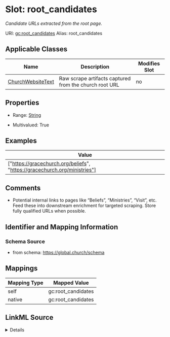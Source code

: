 

# Slot: root_candidates 


_Candidate URLs extracted from the root page._





URI: [gc:root_candidates](https://global.church/schema/root_candidates)
Alias: root_candidates

<!-- no inheritance hierarchy -->





## Applicable Classes

| Name | Description | Modifies Slot |
| --- | --- | --- |
| [ChurchWebsiteText](ChurchWebsiteText.md) | Raw scrape artifacts captured from the church root URL |  no  |







## Properties

* Range: [String](String.md)

* Multivalued: True






## Examples

| Value |
| --- |
| ["https://gracechurch.org/beliefs", "https://gracechurch.org/ministries"] |

## Comments

* Potential internal links to pages like “Beliefs”, “Ministries”, “Visit”, etc.
Feed these into downstream enrichment for targeted scraping.
Store fully qualified URLs when possible.


## Identifier and Mapping Information







### Schema Source


* from schema: https://global.church/schema




## Mappings

| Mapping Type | Mapped Value |
| ---  | ---  |
| self | gc:root_candidates |
| native | gc:root_candidates |




## LinkML Source

<details>
```yaml
name: root_candidates
description: Candidate URLs extracted from the root page.
comments:
- 'Potential internal links to pages like “Beliefs”, “Ministries”, “Visit”, etc.

  Feed these into downstream enrichment for targeted scraping.

  Store fully qualified URLs when possible.

  '
examples:
- value: '["https://gracechurch.org/beliefs", "https://gracechurch.org/ministries"]'
  description: Two high-value candidate pages as a JSON array string.
in_subset:
- internal
from_schema: https://global.church/schema
rank: 1000
alias: root_candidates
domain_of:
- ChurchWebsiteText
range: string
multivalued: true

```
</details>
